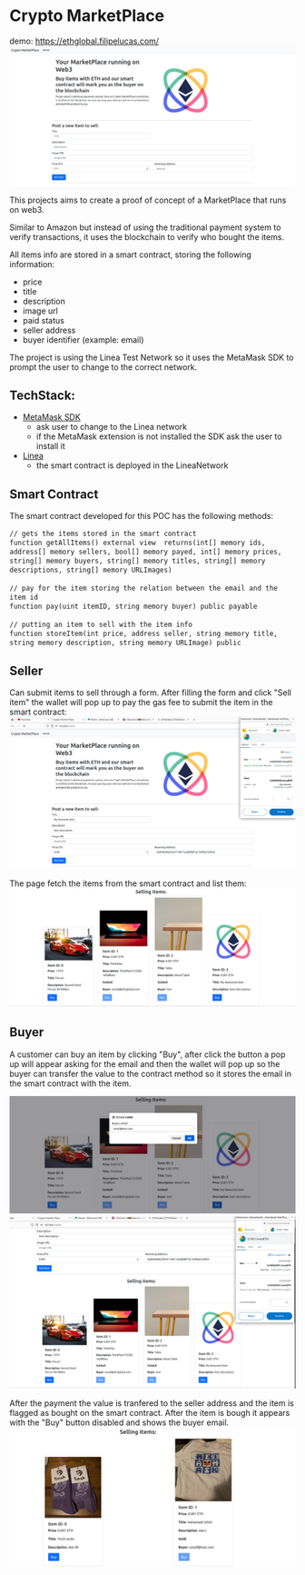 # Crypto MarketPlace
demo: https://ethglobal.filipelucas.com/
![](images/home.png)

This projects aims to create a proof of concept of a MarketPlace that runs on web3.

Similar to Amazon but instead of using the traditional payment system to verify transactions,
it uses the blockchain to verify who bought the items.

All items info are stored in a smart contract, storing the following information:
* price
* title
* description
* image url
* paid status
* seller address
* buyer identifier (example: email)

The project is using the Linea Test Network so it uses the MetaMask SDK to prompt the user to change to the correct network.

## TechStack:
* [MetaMask SDK](https://metamask.io/sdk/)
  * ask user to change to the Linea network
  * if the MetaMask extension is not installed the SDK ask the user to install it
* [Linea](https://linea.build/)
  * the smart contract is deployed in the LineaNetwork

## Smart Contract
The smart contract developed for this POC has the following methods:

```
// gets the items stored in the smart contract
function getAllItems() external view  returns(int[] memory ids, address[] memory sellers, bool[] memory payed, int[] memory prices, string[] memory buyers, string[] memory titles, string[] memory descriptions, string[] memory URLImages)

// pay for the item storing the relation between the email and the item id
function pay(uint itemID, string memory buyer) public payable

// putting an item to sell with the item info
function storeItem(int price, address seller, string memory title, string memory description, string memory URLImage) public
```

## Seller

Can submit items to sell through a form.
After filling the form and click "Sell item" the wallet will pop up
to pay the gas fee to submit the item in the smart contract:
![](images/gas_fee.png)

The page fetch the items from the smart contract and list them:
![](images/item_sell.png)

## Buyer
A customer can buy an item by clicking "Buy",
after click the button a pop up will appear asking for the email
and then the wallet will pop up 
so the buyer can transfer the value to the contract method
so it stores the email in the smart contract with the item.

![](images/email_popup.png)
![](images/payment_popup.png)

After the payment the value is tranfered to the seller address
and the item is flagged as bought on the smart contract.
After the item is bough it appears with the "Buy" button disabled
and shows the buyer email.
![](images/sold_item.png)